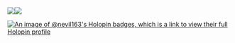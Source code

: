 <div style="display:flex">
<div><img style={{borderRadius: "10px",boxShadow: "rgba(160, 32, 240, 0.35) 0px 5px 15px"}} src="https://github-readme-stats.vercel.app/api?username=Nevil163&show_icons=true&theme=radical"/></div>
<div><img style={{borderRadius: "10px",boxShadow: "rgba(160, 32, 240, 0.35) 0px 5px 15px"}}   src="https://github-readme-stats.vercel.app/api/top-langs/?username=Nevil163&layout=compact&theme=highcontrast" /></div>
</div>

[![An image of @nevil163's Holopin badges, which is a link to view their full Holopin profile](https://holopin.me/nevil163)](https://holopin.io/@nevil163)
